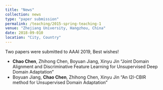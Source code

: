 ```yaml
---
title: "News"
collection: news
type: "paper submission"
permalink: /teaching/2015-spring-teaching-1
venue: "Zhejiang University, Hangzhou, China"
date: 2018-09-010
location: "City, Country"
---
```


Two papers were submitted to AAAI 2019, Best wishes! 
* **Chao Chen**, Zhihong Chen, Boyuan Jiang, Xinyu Jin “Joint Domain Alignment and Discriminative Feature Learning for Unsupervised Deep Domain Adaptation”
* Boyuan Jiang, **Chao Chen**, Zhihong Chen, Xinyu Jin “An I2I-CBIR method for Unsupervised Domain Adaptation”
